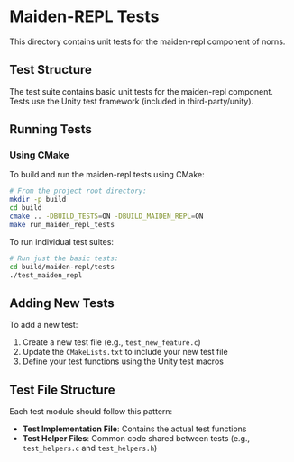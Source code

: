 # Maiden-REPL Tests

This directory contains unit tests for the maiden-repl component of norns.

## Test Structure

The test suite contains basic unit tests for the maiden-repl component. Tests use the Unity test framework (included in third-party/unity).

## Running Tests

### Using CMake

To build and run the maiden-repl tests using CMake:

```bash
# From the project root directory:
mkdir -p build
cd build
cmake .. -DBUILD_TESTS=ON -DBUILD_MAIDEN_REPL=ON
make run_maiden_repl_tests
```

To run individual test suites:

```bash
# Run just the basic tests:
cd build/maiden-repl/tests
./test_maiden_repl
```

## Adding New Tests

To add a new test:

1. Create a new test file (e.g., `test_new_feature.c`)
2. Update the `CMakeLists.txt` to include your new test file
3. Define your test functions using the Unity test macros

## Test File Structure

Each test module should follow this pattern:

- **Test Implementation File**: Contains the actual test functions
- **Test Helper Files**: Common code shared between tests (e.g., `test_helpers.c` and `test_helpers.h`)